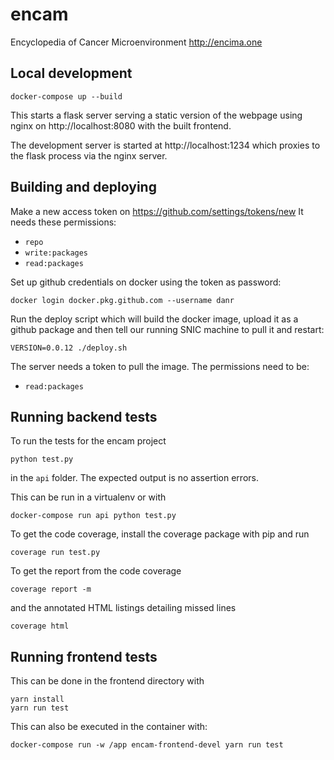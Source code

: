 # encam

Encyclopedia of Cancer Microenvironment http://encima.one

## Local development

```
docker-compose up --build
```

This starts a flask server serving a static version of the webpage using nginx
on http://localhost:8080 with the built frontend.

The development server is started at http://localhost:1234 which proxies to the
flask process via the nginx server.

## Building and deploying

Make a new access token on https://github.com/settings/tokens/new
It needs these permissions:

* `repo`
* `write:packages`
* `read:packages`

Set up github credentials on docker using the token as password:

```
docker login docker.pkg.github.com --username danr
```

Run the deploy script which will build the docker image, upload it as a
github package and then tell our running SNIC machine to pull it and restart:

```
VERSION=0.0.12 ./deploy.sh
```

The server needs a token to pull the image. The permissions need to be:

* `read:packages`

## Running backend tests

To run the tests for the encam project

```
python test.py
```

in the `api` folder. The expected output is no assertion errors.

This can be run in a virtualenv or with

```
docker-compose run api python test.py
```

To get the code coverage, install the coverage package with pip and run

```
coverage run test.py
```

To get the report from the code coverage

```
coverage report -m
```

and the annotated HTML listings detailing missed lines

```
coverage html
```

## Running frontend tests

This can be done in the frontend directory with

```
yarn install
yarn run test
```

This can also be executed in the container with:

```
docker-compose run -w /app encam-frontend-devel yarn run test
```
